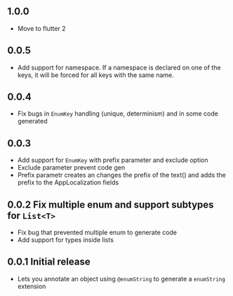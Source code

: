 ## 1.0.0

* Move to flutter 2

## 0.0.5

* Add support for namespace. If a namespace is declared on one of the keys, it will be forced for all keys with the same name.

## 0.0.4

* Fix bugs in `EnumKey` handling (unique, determinism) and in some code generated

## 0.0.3

* Add support for `EnumKey` with prefix parameter and exclude option
* Exclude parameter prevent code gen
* Prefix parametr creates an changes the prefix of the text() and adds the prefix to the AppLocalization fields

## 0.0.2 Fix multiple enum and support subtypes for `List<T>`

* Fix bug that prevented multiple enum to generate code
* Add support for types inside lists

## 0.0.1 Initial release

* Lets you annotate an object using `@enumString` to generate a `enumString` extension
